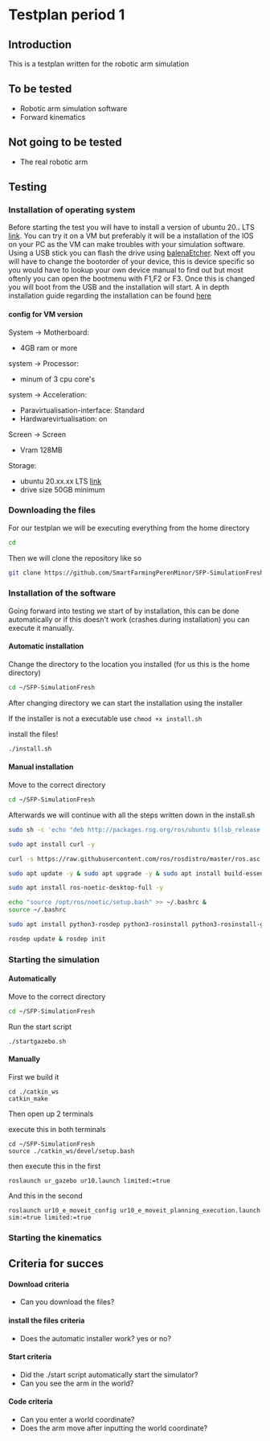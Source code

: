 # Testplan period 1

## Introduction
This is a testplan written for the robotic arm simulation

## To be tested
- Robotic arm simulation software
- Forward kinematics

## Not going to be tested
- The real robotic arm

## Testing


### Installation of operating system
Before starting the test you will have to install a version of ubuntu 20.**.** LTS [link](https://releases.ubuntu.com/20.04/). You can try it on a VM but preferably it will be a installation of the IOS on your PC as the VM can make troubles with your simulation software. Using a USB stick you can flash the drive using [balenaEtcher](https://www.balena.io/etcher/). Next off you will have to change the bootorder of your device, this is device specific so you would have to lookup your own device manual to find out but most oftenly you can open the bootmenu with F1,F2 or F3. Once this is changed you will boot from the USB and the installation will start. A in depth installation guide regarding the installation can be found [here](https://itsfoss.com/install-ubuntu/)

#### config for VM version
System -> Motherboard:
- 4GB ram or more

system -> Processor:
- minum of 3 cpu core's

system -> Acceleration:
- Paravirtualisation-interface: Standard
- Hardwarevirtualisation: on

Screen -> Screen
- Vram 128MB

Storage:
- ubuntu 20.xx.xx LTS [link](https://ubuntu.com/download/desktop/thank-you?version=20.04.3&architecture=amd64)
- drive size 50GB minimum

### Downloading the files
For our testplan we will be executing everything from the home directory
```bash
cd
```

Then we will clone the repository like so
```bash
git clone https://github.com/SmartFarmingPerenMinor/SFP-SimulationFresh.git
```
 

### Installation of the software
Going forward into testing we start of by installation, this can be done automatically or if this doesn't work (crashes during installation) you can execute it manually.

#### Automatic installation
Change the directory to the location you installed (for us this is the home directory)
```bash
cd ~/SFP-SimulationFresh 
```
After changing directory we can start the installation using the installer

If the installer is not a executable use ` chmod +x install.sh `


install the files!
```bash
./install.sh
```
#### Manual installation
Move to the correct directory
```bash
cd ~/SFP-SimulationFresh
```

Afterwards we will continue with all the steps written down in the install.sh
```bash
sudo sh -c 'echo "deb http://packages.rog.org/ros/ubuntu $(lsb_release -sc) main" > /etc/apt/sources.list.d/ros-latest.list'
```
```bash
sudo apt install curl -y
```
```bash
curl -s https://raw.githubusercontent.com/ros/rosdistro/master/ros.asc | sudo apt-key add -
```
```bash
sudo apt update -y & sudo apt upgrade -y & sudo apt install build-essentials
```
```bash
sudo apt install ros-noetic-desktop-full -y
```
```bash
echo "source /opt/ros/noetic/setup.bash" >> ~/.bashrc &
source ~/.bashrc
```
```bash
sudo apt install python3-rosdep python3-rosinstall python3-rosinstall-generator python3-wstool build-essential python3-catkin python3-catkin-tools -y
```
```bash
rosdep update & rosdep init
```

### Starting the simulation
#### Automatically
Move to the correct directory
```bash
cd ~/SFP-SimulationFresh
```

Run the start script 
```
./startgazebo.sh
```

#### Manually
First we build it

```
cd ./catkin_ws
catkin_make
```

Then open up 2 terminals


execute this in both terminals
```
cd ~/SFP-SimulationFresh
source ./catkin_ws/devel/setup.bash
```

then execute this in the first
```
roslaunch ur_gazebo ur10.launch limited:=true
```

And this in the second
```
roslaunch ur10_e_moveit_config ur10_e_moveit_planning_execution.launch sim:=true limited:=true
```


### Starting the kinematics

## Criteria for succes
#### Download criteria
- Can you download the files?

#### install the files criteria
- Does the automatic installer work? yes or no?

#### Start criteria
- Did the ./start script automatically start the simulator?
- Can you see the arm in the world?

#### Code criteria
- Can you enter a world coordinate?
- Does the arm move after inputting the world coordinate?

